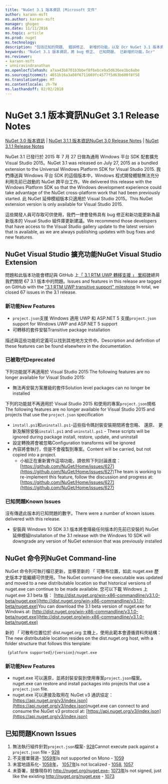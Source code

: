 ```yaml
---
title: "NuGet 3.1 版本資訊 |Microsoft 文件"
author: karann-msft
ms.author: karann-msft
manager: ghogen
ms.date: 11/11/2016
ms.topic: article
ms.prod: nuget
ms.technology: 
description: "包括已知的問題、 錯誤修正、 新增的功能，以及 Dcr NuGet 3.1 版本資訊。"
keywords: "NuGet 3.1 版本資訊，將 bug 修正、 已知問題、 已新增的功能，Dcr"
ms.reviewer:
- karann-msft
- unniravindranathan
ms.openlocfilehash: a7aa43b8701b3bbef8f6ebce9a5d636ee1bc6abe
ms.sourcegitcommit: 4651b16a3a08f6711669fc4577f5d63b600f8f58
ms.translationtype: MT
ms.contentlocale: zh-TW
ms.lasthandoff: 02/02/2018
---
```

# <a name="nuget-31-release-notes"></a><span data-ttu-id="c3b8d-104">NuGet 3.1 版本資訊</span><span class="sxs-lookup"><span data-stu-id="c3b8d-104">NuGet 3.1 Release Notes</span></span>

<span data-ttu-id="c3b8d-105">[NuGet 3.0 版本資訊](../release-notes/nuget-3.0.0.md) | [NuGet 3.1.1 版本資訊](../release-notes/nuget-3.1.1.md)</span><span class="sxs-lookup"><span data-stu-id="c3b8d-105">[NuGet 3.0 Release Notes](../release-notes/nuget-3.0.0.md) | [NuGet 3.1.1 Release Notes](../release-notes/nuget-3.1.1.md)</span></span>

<span data-ttu-id="c3b8d-106">NuGet 3.1 已發行於 2015 年 7 月 27 日做為通用 Windows 平台 SDK 配套擴充 Visual Studio 2015。</span><span class="sxs-lookup"><span data-stu-id="c3b8d-106">NuGet 3.1 was released on July 27, 2015 as a bundled extension to the Universal Windows Platform SDK for Visual Studio 2015.</span></span> <span data-ttu-id="c3b8d-107">我們傳送與 Windows 平台 SDK 的這個版本中，Windows 程式開發體驗無法充分利用先前已啟動的 NuGet 跨平台工作。</span><span class="sxs-lookup"><span data-stu-id="c3b8d-107">We delivered this release with the Windows Platform SDK so that the Windows development experience could take advantage of the NuGet cross-platform work that had been previously started.</span></span> <span data-ttu-id="c3b8d-108">此 NuGet 延伸模組版本只適用於 Visual Studio 2015。</span><span class="sxs-lookup"><span data-stu-id="c3b8d-108">This NuGet extension version is only available for Visual Studio 2015.</span></span>

<span data-ttu-id="c3b8d-109">這些開發人員可存取可供使用，我們一律會發佈具有 bug 修正和新功能更新為最新版本的 Visual Studio 組件庫更新建議。</span><span class="sxs-lookup"><span data-stu-id="c3b8d-109">We recommend those developers that have access to the Visual Studio gallery update to the latest version that is available, as we are always publishing updates with bug fixes and new features.</span></span>

## <a name="nuget-visual-studio-extension"></a><span data-ttu-id="c3b8d-110">NuGet Visual Studio 擴充功能</span><span class="sxs-lookup"><span data-stu-id="c3b8d-110">NuGet Visual Studio Extension</span></span>

<span data-ttu-id="c3b8d-111">問題和此版本功能會標記與 GitHub 上[「 3.1 RTM UWP 轉移支援 」 里程碑](https://github.com/NuGet/Home/issues?utf8=%E2%9C%93&q=is%3Aclosed+milestone%3A%223.1+RTM+UWP+transitive+support%22+)總共我們關閉 67 3.1 版本中的問題。</span><span class="sxs-lookup"><span data-stu-id="c3b8d-111">Issues and features in this release are tagged on GitHub with the ["3.1 RTM UWP transitive support" milestone](https://github.com/NuGet/Home/issues?utf8=%E2%9C%93&q=is%3Aclosed+milestone%3A%223.1+RTM+UWP+transitive+support%22+)  In total, we closed 67 issues in the 3.1 release.</span></span>

### <a name="new-features"></a><span data-ttu-id="c3b8d-112">新功能</span><span class="sxs-lookup"><span data-stu-id="c3b8d-112">New Features</span></span>

* <span data-ttu-id="c3b8d-113">`project.json`支援 Windows 適用 UWP 和 ASP.NET 5 支援</span><span class="sxs-lookup"><span data-stu-id="c3b8d-113">`project.json` support for Windows UWP and ASP.NET 5 support</span></span>
* <span data-ttu-id="c3b8d-114">可轉移的套件安裝</span><span class="sxs-lookup"><span data-stu-id="c3b8d-114">Transitive package installation</span></span>

<span data-ttu-id="c3b8d-115">描述與這些功能的定義可以找到其他地方文件中。</span><span class="sxs-lookup"><span data-stu-id="c3b8d-115">Description and definition of these features can be found elsewhere in the documentation.</span></span>

### <a name="deprecated"></a><span data-ttu-id="c3b8d-116">已被取代</span><span class="sxs-lookup"><span data-stu-id="c3b8d-116">Deprecated</span></span>

<span data-ttu-id="c3b8d-117">下列功能就不再適用於 Visual Studio 2015:</span><span class="sxs-lookup"><span data-stu-id="c3b8d-117">The following features are no longer available for Visual Studio 2015:</span></span>

* <span data-ttu-id="c3b8d-118">無法再安裝方案層級的套件</span><span class="sxs-lookup"><span data-stu-id="c3b8d-118">Solution level packages can no longer be installed</span></span>

<span data-ttu-id="c3b8d-119">下列的功能就不再適用於 Visual Studio 2015 和使用的專案`project.json`規格</span><span class="sxs-lookup"><span data-stu-id="c3b8d-119">The following features are no longer available for Visual Studio 2015 and projects that use the `project.json` specification</span></span>

* <span data-ttu-id="c3b8d-120">`install.ps1`和`uninstall.ps1`-這些指令碼封裝安裝期間將會忽略、 還原、 更新及解除安裝</span><span class="sxs-lookup"><span data-stu-id="c3b8d-120">`install.ps1` and `uninstall.ps1` - These scripts will be ignored during package install, restore, update, and uninstall</span></span>
* <span data-ttu-id="c3b8d-121">設定轉換將會被忽略</span><span class="sxs-lookup"><span data-stu-id="c3b8d-121">Configuration transforms will be ignored</span></span>
* <span data-ttu-id="c3b8d-122">內容將會執行，但是不會複製到專案。</span><span class="sxs-lookup"><span data-stu-id="c3b8d-122">Content will be carried, but not copied into a project.</span></span>
    * <span data-ttu-id="c3b8d-123">小組正在重新實作這項功能，請依照下列討論進度： [https://github.com/NuGet/Home/issues/627](https://github.com/NuGet/Home/issues/627)</span><span class="sxs-lookup"><span data-stu-id="c3b8d-123">The team is working to re-implement this feature, follow the discussion and progress at: [https://github.com/NuGet/Home/issues/627](https://github.com/NuGet/Home/issues/627)</span></span>


### <a name="known-issues"></a><span data-ttu-id="c3b8d-124">已知問題</span><span class="sxs-lookup"><span data-stu-id="c3b8d-124">Known Issues</span></span>

<span data-ttu-id="c3b8d-125">沒有傳遞此版本的已知問題的數字。</span><span class="sxs-lookup"><span data-stu-id="c3b8d-125">There were a number of known issues delivered with this release.</span></span>

* <span data-ttu-id="c3b8d-126">安裝與 Windows 10 SDK 3.1 版本將會降級任何版本的先前已安裝的 NuGet 延伸模組</span><span class="sxs-lookup"><span data-stu-id="c3b8d-126">Installation of the 3.1 release with the Windows 10 SDK will downgrade any version of NuGet extension that was previously installed</span></span>

## <a name="nuget-command-line"></a><span data-ttu-id="c3b8d-127">NuGet 命令列</span><span class="sxs-lookup"><span data-stu-id="c3b8d-127">NuGet Command-line</span></span>

<span data-ttu-id="c3b8d-128">NuGet 命令列可執行檔已更新，並移至新的 「 可散布位置，如此 nuget.exe 歷史版本才能繼續可供使用。</span><span class="sxs-lookup"><span data-stu-id="c3b8d-128">The NuGet command-line executable was updated and moved to a new distributable location so that historical versions of nuget.exe can continue to be made available.</span></span>  <span data-ttu-id="c3b8d-129">您可以下載 Windows 上 nuget.exe 3.1 beta 版： [http://dist.nuget.org/win-x86-commandline/v3.1.0-beta/nuget.exe](http://dist.nuget.org/win-x86-commandline/v3.1.0-beta/nuget.exe)</span><span class="sxs-lookup"><span data-stu-id="c3b8d-129">You can download the 3.1 beta version of nuget.exe for Windows at: [http://dist.nuget.org/win-x86-commandline/v3.1.0-beta/nuget.exe](http://dist.nuget.org/win-x86-commandline/v3.1.0-beta/nuget.exe)</span></span>

<span data-ttu-id="c3b8d-130">新的 「 可散布位置位於 dist.nuget.org 主機上，使用此範本會遵循資料夾結構：</span><span class="sxs-lookup"><span data-stu-id="c3b8d-130">The new distributable location resides on the dist.nuget.org host, with a folder structure that follows this template:</span></span>

     {platform supported}/{version}/nuget.exe

### <a name="new-features"></a><span data-ttu-id="c3b8d-131">新功能</span><span class="sxs-lookup"><span data-stu-id="c3b8d-131">New Features</span></span>

* <span data-ttu-id="c3b8d-132">nuget.exe 可以還原，並將封裝安裝到使用專案`project.json`檔案。</span><span class="sxs-lookup"><span data-stu-id="c3b8d-132">nuget.exe can restore and install packages into projects that use a `project.json` file.</span></span>
* <span data-ttu-id="c3b8d-133">nuget.exe 可以連接及取用在 NuGet v3 通訊協定： [https://api.nuget.org/v3/index.json](https://api.nuget.org/v3/index.json)</span><span class="sxs-lookup"><span data-stu-id="c3b8d-133">nuget.exe can connect to and consume the NuGet v3 protocol at: [https://api.nuget.org/v3/index.json](https://api.nuget.org/v3/index.json)</span></span>

## <a name="known-issues"></a><span data-ttu-id="c3b8d-134">已知問題</span><span class="sxs-lookup"><span data-stu-id="c3b8d-134">Known Issues</span></span> ##

1.    <span data-ttu-id="c3b8d-135">無法執行組件針對`project.json`檔案- [928](https://github.com/NuGet/Home/issues/928)</span><span class="sxs-lookup"><span data-stu-id="c3b8d-135">Cannot execute pack against a `project.json` file - [928](https://github.com/NuGet/Home/issues/928)</span></span>
2.    <span data-ttu-id="c3b8d-136">不支援單聲道- [1059年](https://github.com/NuGet/Home/issues/1059)</span><span class="sxs-lookup"><span data-stu-id="c3b8d-136">Is not supported on Mono - [1059](https://github.com/NuGet/Home/issues/1059)</span></span>
3.    <span data-ttu-id="c3b8d-137">未當地語系化- [1058年](https://github.com/NuGet/Home/issues/1058)， [1057年](https://github.com/NuGet/Home/issues/1057)</span><span class="sxs-lookup"><span data-stu-id="c3b8d-137">Is not localized - [1058](https://github.com/NuGet/Home/issues/1058),   [1057](https://github.com/NuGet/Home/issues/1057)</span></span>
4.    <span data-ttu-id="c3b8d-138">未簽署，就像現存的 http://nuget.org/nuget.exe- [1073年](https://github.com/NuGet/Home/issues/1073)</span><span class="sxs-lookup"><span data-stu-id="c3b8d-138">Is not signed, just like the existing http://nuget.org/nuget.exe - [1073](https://github.com/NuGet/Home/issues/1073)</span></span>
